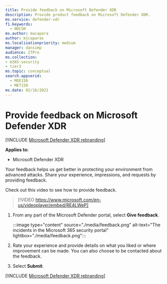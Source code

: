 ```yaml
---
title: Provide feedback on Microsoft Defender XDR
description: Provide product feedback on Microsoft Defender XDR.
ms.service: defender-xdr
f1.keywords: 
  - NOCSH
ms.author: macapara
author: mjcaparas
ms.localizationpriority: medium
manager: dansimp
audience: ITPro
ms.collection: 
- m365-security
- tier3
ms.topic: conceptual
search.appverid: 
  - MOE150
  - MET150
ms.date: 02/16/2021
---
```


# Provide feedback on Microsoft Defender XDR

[!INCLUDE [Microsoft Defender XDR rebranding](../includes/microsoft-defender.md)]


**Applies to:**
- Microsoft Defender XDR

Your feedback helps us get better in protecting your environment from advanced attacks. Share your experience, impressions, and requests by providing feedback.

Check out this video to see how to provide feedback.

> [!VIDEO https://www.microsoft.com/en-us/videoplayer/embed/RE4LWeP]


1. From any part of the Microsoft Defender portal, select **Give feedback**. 

    :::image type="content" source="./media/feedback.png" alt-text="The incidents in the Microsoft 365 security portal" lightbox="./media/feedback.png":::   
 
2. Rate your experience and provide details on what you liked or where improvement can be made. You can also choose to be contacted about the feedback. 

3. Select **Submit**.

[!INCLUDE [Microsoft Defender XDR rebranding](../includes/defender-m3d-techcommunity.md)]
